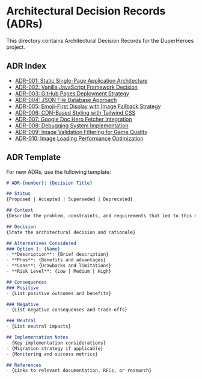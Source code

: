 # Architectural Decision Records (ADRs)

This directory contains Architectural Decision Records for the DuperHeroes project.

## ADR Index

- [ADR-001: Static Single-Page Application Architecture](./ADR-001-static-spa-architecture.md)
- [ADR-002: Vanilla JavaScript Framework Decision](./ADR-002-vanilla-javascript-framework.md)
- [ADR-003: GitHub Pages Deployment Strategy](./ADR-003-github-pages-deployment.md)
- [ADR-004: JSON File Database Approach](./ADR-004-json-file-database.md)
- [ADR-005: Emoji-First Display with Image Fallback Strategy](./ADR-005-emoji-first-display.md)
- [ADR-006: CDN-Based Styling with Tailwind CSS](./ADR-006-cdn-based-styling.md)
- [ADR-007: Google Doc Hero Fetcher Integration](./ADR-007-google-doc-hero-fetcher.md)
- [ADR-008: Debugging System Implementation](./ADR-008-debugging-system-implementation.md)
- [ADR-009: Image Validation Filtering for Game Quality](./ADR-009-image-validation-filtering.md)
- [ADR-010: Image Loading Performance Optimization](./ADR-010-image-loading-performance-optimization.md)

## ADR Template

For new ADRs, use the following template:

```markdown
# ADR-{number}: {Decision Title}

## Status
{Proposed | Accepted | Superseded | Deprecated}

## Context
{Describe the problem, constraints, and requirements that led to this decision}

## Decision
{State the architectural decision and rationale}

## Alternatives Considered
### Option 1: {Name}
- **Description**: {Brief description}
- **Pros**: {Benefits and advantages}
- **Cons**: {Drawbacks and limitations}
- **Risk Level**: {Low | Medium | High}

## Consequences
### Positive
- {List positive outcomes and benefits}

### Negative
- {List negative consequences and trade-offs}

### Neutral
- {List neutral impacts}

## Implementation Notes
- {Key implementation considerations}
- {Migration strategy if applicable}
- {Monitoring and success metrics}

## References
- {Links to relevant documentation, RFCs, or research}
```